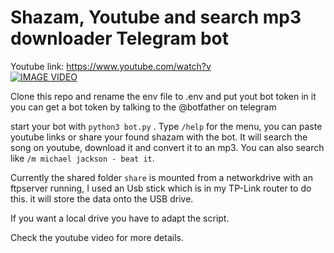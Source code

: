 # Shazam, Youtube and search mp3 downloader Telegram bot<br />

Youtube link: https://www.youtube.com/watch?v <br />
[![IMAGE VIDEO](https://img.youtube.com/vi/aOHubhP2/0.jpg)](https://www.youtube.com/watch?v=aOHubh)<br />

Clone this repo and rename the env file to .env and put yout bot token in it<br />
you can get a bot token by talking to the @botfather on telegram <br />

start your bot with  `python3 bot.py` . 
Type `/help` for the menu, you can paste youtube links or share your found shazam with the bot. 
It will search the song on youtube, download it and convert it to an mp3. 
You can also search like `/m michael jackson - beat it`. 

Currently the shared folder `share` is mounted from a networkdrive with an ftpserver running, I used an Usb stick which is in my TP-Link router to do this.
it will store the data onto the USB drive.

If you want a local drive you have to adapt the script.

Check the youtube video for more details. 

